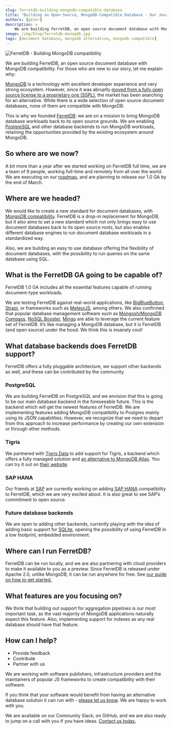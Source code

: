 ```yaml
---
slug: ferretdb-building-mongodb-compatible-database
title: "Building an Open-Source, MongoDB-Compatible Database - Our Journey to 1.0 and Beyond"
authors: [peter]
description: >
    We are building FerretDB, an open source document database with MongoDB compatibility - and this is why
image: /img/blog/ferretdb-monogdb.jpg
tags: [document database, mongodb alternative, mongodb compatible]
---
```


![FerretDB - Building MongoDB compatibility](/img/blog/ferretdb-monogdb.jpg)

We are building FerretDB, an open source document database with MongoDB compatibility.
For those who are new to our story, let me explain why:

<!--truncate-->

[MongoDB](https://www.mongodb.com/) is a technology with excellent developer experience and very strong ecosystem.
However, since it was abruptly [moved from a fully open source license to a proprietary one (SSPL)](https://blog.ferretdb.io/open-source-is-in-danger/), the market has been searching for an alternative.
While there is a wide selection of open source document databases, none of them are compatible with MongoDB.

This is why we founded [FerretDB](https://www.ferretdb.io/): we are on a mission to bring MongoDB database workloads back to its open source grounds.
We are enabling [PostgreSQL](https://www.postgresql.org/) and other database backends to run MongoDB workloads, retaining the opportunities provided by the existing ecosystem around MongoDB.

## So where are we now?

A bit more than a year after we started working on FerretDB full time, we are a team of 9 people, working full-time and remotely from all over the world.
We are executing on our [roadmap](https://github.com/orgs/FerretDB/projects/2), and are planning to release our 1.0 GA by the end of March.

## Where are we headed?

We would like to create a new standard for document databases, with [MongoDB compatibility](https://blog.ferretdb.io/mongodb-compatibility-whats-really-important/).
FerretDB is a drop-in replacement for MongoDB, but it also aims to set a new standard which not only brings easy to use document databases back to its open source roots, but also enables different database engines to run document database workloads in a standardized way.

Also, we are building an easy to use database offering the flexibility of document databases, with the possibility to run queries on the same database using SQL.

## What is the FerretDB GA going to be capable of?

FerretDB 1.0 GA includes all the essential features capable of running document-type workloads.

We are testing FerretDB against real-world applications, like [BigBlueButton](https://bigbluebutton.org/), [Strapi](https://strapi.io/), or frameworks such as [MeteorJS](https://www.meteor.com/), among others.
We also confirmed that popular database management software such as [Mongosh/MongoDB Compass](https://www.mongodb.com/docs/compass/current/embedded-shell/), [NoSQL Booster](https://nosqlbooster.com/downloads), [Mingo](https://mingo.io/) are able to leverage the current feature set of FerretDB.
It’s like managing a MongoDB database, but it is FerretDB (and open source) under the hood.
We think this is insanely cool!

## What database backends does FerretDB support?

FerretDB offers a fully pluggable architecture, we support other backends as well, and these can be contributed by the community.

### PostgreSQL

We are building FerretDB on PostgreSQL and we envision that this is going to be our main database backend in the foreseeable future.
This is the backend which will get the newest features of FerretDB.
We are implementing features adding MongoDB compatibility to Postgres mainly using its JSON capabilities.
However, we recognize that we need to depart from this approach to increase performance by creating our own extension or through other methods.

### Tigris

We partnered with [Tigris Data](https://www.tigrisdata.com/) to add support for Tigris, a backend which offers a fully managed solution and [an alternative to MongoDB Atlas](https://blog.ferretdb.io/how-to-keep-control-of-your-infra-using-ferretdb-and-tigris/).
You can try it out on [their website](https://www.tigrisdata.com/).

### SAP HANA

Our friends at [SAP](https://www.sap.com/index.html) are currently working on adding [SAP HANA](https://www.sap.com/products/technology-platform/hana.html) compatibility to FerretDB, which we are very excited about.
It is also great to see SAP’s commitment to open source.

### Future database backends

We are open to adding other backends, currently playing with the idea of adding basic support for [SQLite](https://www.sqlite.org/), opening the possibility of using FerretDB in a low footprint, embedded environment.

## Where can I run FerretDB?

FerretDB can be run locally, and we are also partnering with cloud providers to make it available to you as a preview.
Since FerretDB is released under Apache 2.0, unlike MongoDB, it can be run anywhere for free.
See [our guide on how to get started.](https://docs.ferretdb.io/category/quickstart/)

## What features are you focusing on?

We think that building out support for aggregation pipelines is our most important task, as the vast majority of MongoDB applications naturally expect this feature.
Also, implementing support for indexes as any real database should have that feature.

## How can I help?

* Provide feedback
* Contribute
* Partner with us

We are working with software publishers, infrastructure providers and the maintainers of popular JS frameworks to create compatibility with their software.

If you think that your software would benefit from having an alternative database solution it can run with - [please let us know](https://www.ferretdb.io/contact/).
We are happy to work with you.

We are available on our Community Slack, on GitHub, and we are also ready to jump on a call with you if you have ideas.
[Contact us today.](https://docs.ferretdb.io/#community)
